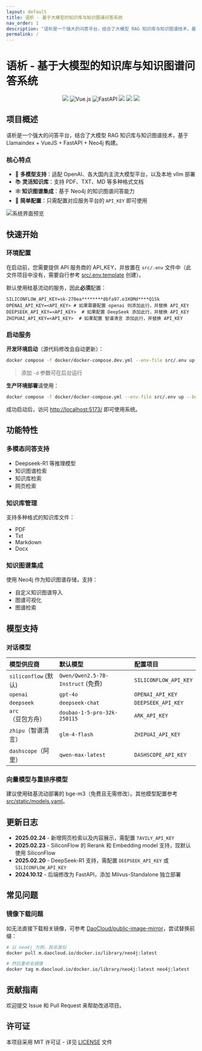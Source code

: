 ```yaml
---
layout: default
title: 语析 - 基于大模型的知识库与知识图谱问答系统
nav_order: 1
description: "语析是一个强大的问答平台，结合了大模型 RAG 知识库与知识图谱技术，基于 Llamaindex + VueJS + FastAPI + Neo4j 构建。"
permalink: /
---
```


# 语析 - 基于大模型的知识库与知识图谱问答系统

<div align="center">

![](https://img.shields.io/badge/Docker-2496ED?style=flat&logo=docker&logoColor=ffffff)
![Vue.js](https://img.shields.io/badge/vuejs-%2335495e.svg?style=flat&logo=vuedotjs&logoColor=%234FC08D)
![FastAPI](https://img.shields.io/badge/FastAPI-005571?style=flat&logo=fastapi)
![](https://img.shields.io/github/issues/xerrors/Yuxi-Know?color=F48D73)
![](https://img.shields.io/github/license/bitcookies/winrar-keygen.svg?logo=github)
![](https://img.shields.io/github/stars/xerrors/Yuxi-Know)

</div>

## 项目概述

语析是一个强大的问答平台，结合了大模型 RAG 知识库与知识图谱技术，基于 Llamaindex + VueJS + FastAPI + Neo4j 构建。

### 核心特点

- 🤖 **多模型支持**：适配 OpenAI、各大国内主流大模型平台，以及本地 vllm 部署
- 📚 **灵活知识库**：支持 PDF、TXT、MD 等多种格式文档
- 🕸️ **知识图谱集成**：基于 Neo4j 的知识图谱问答能力
- 🚀 **简单配置**：只需配置对应服务平台的 `API_KEY` 即可使用

![系统界面预览](https://github.com/user-attachments/assets/75010511-4ac5-4924-8268-fea9a589839c)

## 快速开始

### 环境配置

在启动前，您需要提供 API 服务商的 API_KEY，并放置在 `src/.env` 文件中（此文件项目中没有，需要自行参考 [src/.env.template](src/.env.template) 创建）。

默认使用硅基流动的服务，因此**必须**配置：

```env
SILICONFLOW_API_KEY=sk-270ea********8bfa97.e3XOMd****Q1Sk
OPENAI_API_KEY=<API_KEY> # 如果需要配置 openai 则添加此行，并替换 API_KEY
DEEPSEEK_API_KEY=<API_KEY>  # 如果配置 DeepSeek 添加此行，并替换 API_KEY
ZHIPUAI_API_KEY=<API_KEY>  # 如果配置 智谱清言 添加此行，并替换 API_KEY
```

### 启动服务

**开发环境启动**（源代码修改会自动更新）：

```bash
docker compose -f docker/docker-compose.dev.yml --env-file src/.env up --build
```

> 添加 `-d` 参数可在后台运行

**生产环境部署**请使用：

```bash
docker compose -f docker/docker-compose.yml --env-file src/.env up --build -d
```

成功启动后，访问 [http://localhost:5173/](http://localhost:5173/) 即可使用系统。

## 功能特性

### 多模态问答支持

- Deepseek-R1 等推理模型
- 知识图谱检索
- 知识库检索
- 网页检索

### 知识库管理

支持多种格式的知识库文件：
- PDF
- Txt
- Markdown
- Docx

### 知识图谱集成

使用 Neo4j 作为知识图谱存储，支持：
- 自定义知识图谱导入
- 图谱可视化
- 图谱检索

## 模型支持

### 对话模型

| 模型供应商             | 默认模型                            | 配置项目                                       |
| :--------------------- | :---------------------------------- | :--------------------------------------------- |
| `siliconflow` (默认) | `Qwen/Qwen2.5-7B-Instruct` (免费) | `SILICONFLOW_API_KEY`                        |
| `openai`             | `gpt-4o`                          | `OPENAI_API_KEY`                             |
| `deepseek`           | `deepseek-chat`                   | `DEEPSEEK_API_KEY`                           |
| `arc`（豆包方舟）    | `doubao-1-5-pro-32k-250115`       | `ARK_API_KEY`                                |
| `zhipu`（智谱清言）  | `glm-4-flash`                     | `ZHIPUAI_API_KEY`                            |
| `dashscope`（阿里）  | `qwen-max-latest`                 | `DASHSCOPE_API_KEY`                          |

### 向量模型与重排序模型

建议使用硅基流动部署的 bge-m3（免费且无需修改）。其他模型配置参考 [src/static/models.yaml](src/static/models.yaml)。

## 更新日志

- **2025.02.24** - 新增网页检索以及内容展示，需配置 `TAVILY_API_KEY`
- **2025.02.23** - SiliconFlow 的 Rerank 和 Embedding model 支持，现默认使用 SiliconFlow
- **2025.02.20** - DeepSeek-R1 支持，需配置 `DEEPSEEK_API_KEY` 或 `SILICONFLOW_API_KEY`
- **2024.10.12** - 后端修改为 FastAPI，添加 Milvus-Standalone 独立部署

## 常见问题

### 镜像下载问题

如无法直接下载相关镜像，可参考 [DaoCloud/public-image-mirror](https://github.com/DaoCloud/public-image-mirror?tab=readme-ov-file#%E5%BF%AB%E9%80%9F%E5%BC%80%E5%A7%8B)，尝试替换前缀：

```bash
# 以 neo4j 为例，其余类似
docker pull m.daocloud.io/docker.io/library/neo4j:latest

# 然后重命名镜像
docker tag m.daocloud.io/docker.io/library/neo4j:latest neo4j:latest
```

## 贡献指南

欢迎提交 Issue 和 Pull Request 来帮助改进项目。

## 许可证

本项目采用 MIT 许可证 - 详见 [LICENSE](LICENSE) 文件